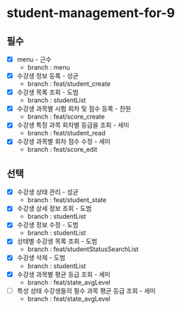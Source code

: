 # student-management-for-9

## 필수

- [x] menu - 근수
    - branch : menu
- [x] 수강생 정보 등록 - 성균
    - branch : feat/student_create
- [x] 수강생 목록 조회 - 도범
    - branch : studentList
- [x] 수강생 과목별 시험 회차 및 점수 등록 - 찬원
    - branch : feat/score_create
- [x] 수강생 특정 과목 회차별 등급을 조회 - 세미
    - branch : feat/student_read
- [x] 수강생 과목별 회차 점수 수정 - 세미
    - branch : feat/score_edit

## 선택

- [x] 수강생 상태 관리 - 성균
    - branch : feat/student_state
- [x] 수강생 상세 정보 조회 - 도범
    - branch : studentList
- [x] 수강생 정보 수정 - 도범
    - branch : studentList
- [x] 상태별 수강생 목록 조회 - 도범
    - branch : feat/studentStatusSearchList
- [x] 수강생 삭제 - 도범
    - branch : studentList
- [x] 수강생 과목별 평균 등급 조회 - 세미
    - branch : feat/state_avgLevel
- [ ] 특성 상태 수강생들의 필수 과목 평균 등급 조회 - 세미
    - branch : feat/state_avgLevel